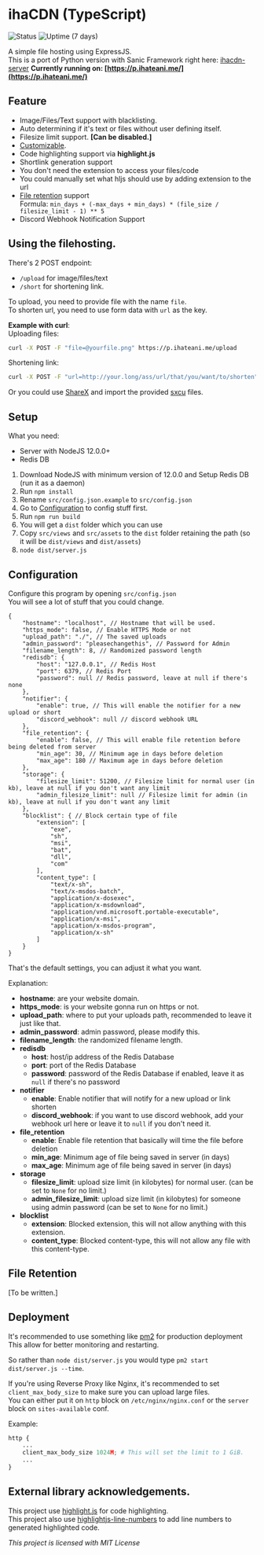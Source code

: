 # ihaCDN (TypeScript)

![Status](https://img.shields.io/uptimerobot/status/m784617086-4e68d7e9dd7670f5c03bc09b?label=Status&style=for-the-badge) ![Uptime (7 days)](https://img.shields.io/uptimerobot/ratio/7/m784617086-4e68d7e9dd7670f5c03bc09b?style=for-the-badge)

A simple file hosting using ExpressJS.<br>
This is a port of Python version with Sanic Framework right here: [ihacdn-server](https://github.com/ihateani-me/ihacdn-server)
**Currently running on: [https://p.ihateani.me/](https://p.ihateani.me/)**

## Feature

- Image/Files/Text support with blacklisting.
- Auto determining if it's text or files without user defining itself.
- Filesize limit support. **[Can be disabled.]**
- [Customizable](#configuration).
- Code highlighting support via **highlight.js**
- Shortlink generation support
- You don't need the extension to access your files/code
- You could manually set what hljs should use by adding extension to the url
- [File retention](#file-retention) support<br>
Formula: `min_days + (-max_days + min_days) * (file_size / filesize_limit - 1) ** 5`
- Discord Webhook Notification Support

## Using the filehosting.
There's 2 POST endpoint:
- `/upload` for image/files/text
- `/short` for shortening link.

To upload, you need to provide file with the name `file`.<br>
To shorten url, you need to use form data with `url` as the key.

**Example with curl**:<br>
Uploading files:<br>
```bash
curl -X POST -F "file=@yourfile.png" https://p.ihateani.me/upload
```

Shortening link:<br>
```bash
curl -X POST -F "url=http://your.long/ass/url/that/you/want/to/shorten" https://p.ihateani.me/short
```

Or you could use [ShareX](https://getsharex.com/) and import the provided [sxcu](https://github.com/ihateani-me/ihacdn-server/tree/master/sharex) files.

## Setup
What you need:
- Server with NodeJS 12.0.0+
- Redis DB

1. Download NodeJS with minimum version of 12.0.0 and Setup Redis DB (run it as a daemon)
2. Run `npm install`
3. Rename `src/config.json.example` to `src/config.json`
4. Go to [Configuration](#configuration) to config stuff first.
5. Run `npm run build`
6. You will get a `dist` folder which you can use
7. Copy `src/views` and `src/assets` to the `dist` folder retaining the path (so it will be `dist/views` and `dist/assets`)
8. `node dist/server.js`

## Configuration
Configure this program by opening `src/config.json`<br>
You will see a lot of stuff that you could change.

```jsonc
{
    "hostname": "localhost", // Hostname that will be used.
    "https_mode": false, // Enable HTTPS Mode or not
    "upload_path": "./", // The saved uploads
    "admin_password": "pleasechangethis", // Password for Admin
    "filename_length": 8, // Randomized password length
    "redisdb": {
        "host": "127.0.0.1", // Redis Host
        "port": 6379, // Redis Port
        "password": null // Redis password, leave at null if there's none
    },
    "notifier": {
        "enable": true, // This will enable the notifier for a new upload or short
        "discord_webhook": null // discord webhook URL
    },
    "file_retention": {
        "enable": false, // This will enable file retention before being deleted from server
        "min_age": 30, // Minimum age in days before deletion
        "max_age": 180 // Maximum age in days before deletion
    },
    "storage": {
        "filesize_limit": 51200, // Filesize limit for normal user (in kb), leave at null if you don't want any limit
        "admin_filesize_limit": null // Filesize limit for admin (in kb), leave at null if you don't want any limit
    },
    "blocklist": { // Block certain type of file
        "extension": [
            "exe",
            "sh",
            "msi",
            "bat",
            "dll",
            "com"
        ],
        "content_type": [
            "text/x-sh",
            "text/x-msdos-batch",
            "application/x-dosexec",
            "application/x-msdownload",
            "application/vnd.microsoft.portable-executable",
            "application/x-msi",
            "application/x-msdos-program",
            "application/x-sh"
        ]
    }
}
```

That's the default settings, you can adjust it what you want.

Explanation:
- **hostname**: are your website domain.
- **https_mode**: is your website gonna run on https or not.
- **upload_path**: where to put your uploads path, recommended to leave it just like that.
- **admin_password**: admin password, please modify this.
- **filename_length**: the randomized filename length.
- **redisdb**
  - **host**: host/ip address of the Redis Database
  - **port**: port of the Redis Database
  - **password**: password of the Redis Database if enabled, leave it as `null` if there's no password
- **notifier**
  - **enable**: Enable notifier that will notify for a new upload or link shorten
  - **discord_webhook**: if you want to use discord webhook, add your webhook url here or leave it to `null` if you don't need it.
- **file_retention**
  - **enable**: Enable file retention that basically will time the file before deletion
  - **min_age**: Minimum age of file being saved in server (in days)
  - **max_age**: Minimum age of file being saved in server (in days)
- **storage**
  - **filesize_limit**: upload size limit (in kilobytes) for normal user. (can be set to `None` for no limit.)
  - **admin_filesize_limit**: upload size limit (in kilobytes) for someone using admin password (can be set to `None` for no limit.)
- **blocklist**
  - **extension**: Blocked extension, this will not allow anything with this extension.
  - **content_type**: Blocked content-type, this will not allow any file with this content-type.

## File Retention
[To be written.]

## Deployment

It's recommended to use something like [pm2](https://github.com/Unitech/pm2) for production deployment<br>
This allow for better monitoring and restarting.

So rather than `node dist/server.js` you would type `pm2 start dist/server.js --time`.

If you're using Reverse Proxy like Nginx, it's recommended to set `client_max_body_size` to make sure you can upload large files.<br>
You can either put it on `http` block on `/etc/nginx/nginx.conf` or the `server` block on `sites-available` conf.

Example:
```py
http {
    ...
    client_max_body_size 1024M; # This will set the limit to 1 GiB.
    ...
}
```

## External library acknowledgements.
This project use [highlight.js](https://github.com/highlightjs/highlight.js/) for code highlighting.<br>
This project also use [highlightjs-line-numbers](https://github.com/wcoder/highlightjs-line-numbers.js/) to add line numbers to generated highlighted code.

*This project is licensed with MIT License*